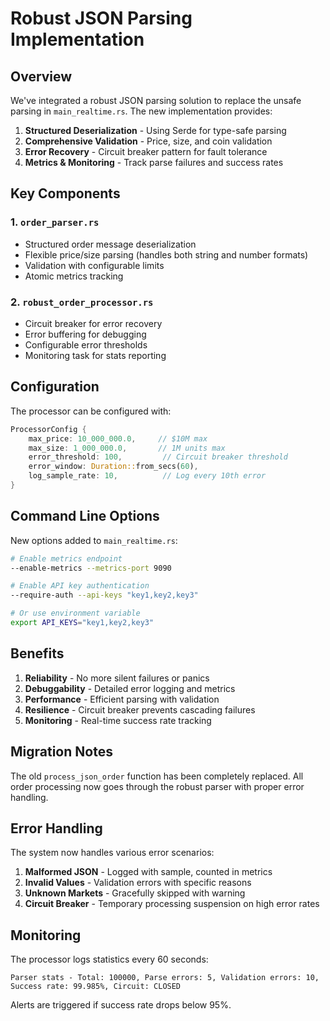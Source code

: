 # Robust JSON Parsing Implementation

## Overview

We've integrated a robust JSON parsing solution to replace the unsafe parsing in `main_realtime.rs`. The new implementation provides:

1. **Structured Deserialization** - Using Serde for type-safe parsing
2. **Comprehensive Validation** - Price, size, and coin validation
3. **Error Recovery** - Circuit breaker pattern for fault tolerance
4. **Metrics & Monitoring** - Track parse failures and success rates

## Key Components

### 1. `order_parser.rs`
- Structured order message deserialization
- Flexible price/size parsing (handles both string and number formats)
- Validation with configurable limits
- Atomic metrics tracking

### 2. `robust_order_processor.rs`
- Circuit breaker for error recovery
- Error buffering for debugging
- Configurable error thresholds
- Monitoring task for stats reporting

## Configuration

The processor can be configured with:

```rust
ProcessorConfig {
    max_price: 10_000_000.0,     // $10M max
    max_size: 1_000_000.0,       // 1M units max
    error_threshold: 100,         // Circuit breaker threshold
    error_window: Duration::from_secs(60),
    log_sample_rate: 10,          // Log every 10th error
}
```

## Command Line Options

New options added to `main_realtime.rs`:

```bash
# Enable metrics endpoint
--enable-metrics --metrics-port 9090

# Enable API key authentication
--require-auth --api-keys "key1,key2,key3"

# Or use environment variable
export API_KEYS="key1,key2,key3"
```

## Benefits

1. **Reliability** - No more silent failures or panics
2. **Debuggability** - Detailed error logging and metrics
3. **Performance** - Efficient parsing with validation
4. **Resilience** - Circuit breaker prevents cascading failures
5. **Monitoring** - Real-time success rate tracking

## Migration Notes

The old `process_json_order` function has been completely replaced. All order processing now goes through the robust parser with proper error handling.

## Error Handling

The system now handles various error scenarios:

1. **Malformed JSON** - Logged with sample, counted in metrics
2. **Invalid Values** - Validation errors with specific reasons
3. **Unknown Markets** - Gracefully skipped with warning
4. **Circuit Breaker** - Temporary processing suspension on high error rates

## Monitoring

The processor logs statistics every 60 seconds:

```
Parser stats - Total: 100000, Parse errors: 5, Validation errors: 10, Success rate: 99.985%, Circuit: CLOSED
```

Alerts are triggered if success rate drops below 95%.